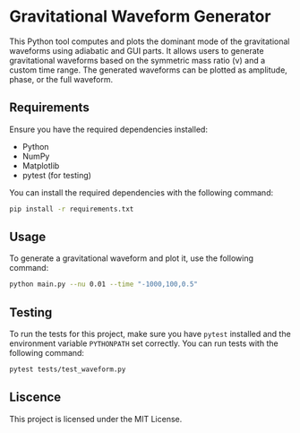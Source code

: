 # Gravitational Waveform Generator

This Python tool computes and plots the dominant mode of the gravitational waveforms using adiabatic and GUI parts. It allows users to generate gravitational waveforms based on the symmetric mass ratio (ν) and a custom time range. The generated waveforms can be plotted as amplitude, phase, or the full waveform.

## Requirements

Ensure you have the required dependencies installed:

- Python
- NumPy
- Matplotlib
- pytest (for testing)

You can install the required dependencies with the following command:

```bash
pip install -r requirements.txt
```

## Usage

To generate a gravitational waveform and plot it, use the following command:

```bash
python main.py --nu 0.01 --time "-1000,100,0.5"
```

## Testing

To run the tests for this project, make sure you have `pytest` installed and the environment variable `PYTHONPATH` set correctly. You can run tests with the following command:

```bash
pytest tests/test_waveform.py
```

## Liscence
This project is licensed under the MIT License.